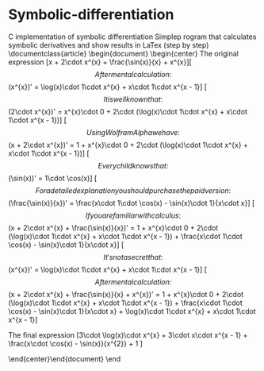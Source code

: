 # Symbolic-differentiation
C implementation of symbolic differentiation
Simplep rogram that calculates symbolic derivatives and show results in LaTex (step by step)
\documentclass{article}
\begin{document} \begin{center} The original expression 
 \[x + 2\cdot x^{x} + \frac{\sin(x)}{x} + x^{x}\]\[$$After mental calculation: 
$$(x^{x})' = \log(x)\cdot 1\cdot x^{x} + x\cdot 1\cdot x^{x - 1}\]
\[$$It is well known that: 
$$(2\cdot x^{x})' = x^{x}\cdot 0 + 2\cdot (\log(x)\cdot 1\cdot x^{x} + x\cdot 1\cdot x^{x - 1})\]
\[$$Using  WolframAlpha we have: 
$$(x + 2\cdot x^{x})' = 1 + x^{x}\cdot 0 + 2\cdot (\log(x)\cdot 1\cdot x^{x} + x\cdot 1\cdot x^{x - 1})\]
\[$$Every child knows that: 
$$(\sin(x))' = 1\cdot \cos(x)\]
\[$$For a detailed explanation you should purchase the paid version: 
$$(\frac{\sin(x)}{x})' = \frac{x\cdot 1\cdot \cos(x) - \sin(x)\cdot 1}{x\cdot x}\]
\[$$If you are familiar with calculus: 
$$(x + 2\cdot x^{x} + \frac{\sin(x)}{x})' = 1 + x^{x}\cdot 0 + 2\cdot (\log(x)\cdot 1\cdot x^{x} + x\cdot 1\cdot x^{x - 1}) + \frac{x\cdot 1\cdot \cos(x) - \sin(x)\cdot 1}{x\cdot x}\]
\[$$It's not a secret that: 
$$(x^{x})' = \log(x)\cdot 1\cdot x^{x} + x\cdot 1\cdot x^{x - 1}\]
\[$$After mental calculation: 
$$(x + 2\cdot x^{x} + \frac{\sin(x)}{x} + x^{x})' = 1 + x^{x}\cdot 0 + 2\cdot (\log(x)\cdot 1\cdot x^{x} + x\cdot 1\cdot x^{x - 1}) + \frac{x\cdot 1\cdot \cos(x) - \sin(x)\cdot 1}{x\cdot x} + \log(x)\cdot 1\cdot x^{x} + x\cdot 1\cdot x^{x - 1}\]


The final expression
 \[3\cdot \log(x)\cdot x^{x} + 3\cdot x\cdot x^{x - 1} + \frac{x\cdot \cos(x) - \sin(x)}{x^{2}} + 1 \]

\end{center}\end{document}
\end
